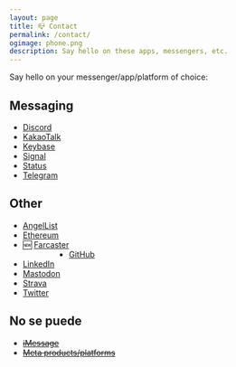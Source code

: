 ```yaml
---
layout: page
title: 📪 Contact
permalink: /contact/
ogimage: phone.png
description: Say hello on these apps, messengers, etc.
---
```

Say hello on your messenger/app/platform of choice:

## Messaging
- <a href="https://discordapp.com/users/181094465874821120" target="_blank">Discord</a>
- <a href="assets/images/kakao.berensp.jpg" target="_blank">KakaoTalk</a>
- <a href="https://keybase.io/berens" target="_blank">Keybase</a>
- <a href="https://signal.org" target="_blank">Signal</a>
- <a href="https://join.status.im/u/0x04fef6e494c4db1d25d1b144f3914747cdf8164e5208dafe7fd1926d3d75e7b545ff02d0571ccf788ff0fff8065616967de51935e76d90a04a47df82cead041f57" target="_blank">Status</a>
- <a href="https://t.me/berensp" target="_blank">Telegram</a>

## Other
- <a href="https://angel.co/berens" target="_blank">AngelList</a>
- <a href="https://app.ens.domains/name/berensp.eth/details" target="_blank">Ethereum</a>
- <div style="float:left;"><span style="display:inline;">🆕&nbsp;</span><span style="display:inline;"><a href="https://warpcast.com/pmb" target="_blank">Farcaster</a></span></div>
- <a href="https://github.com/berensp" target="_blank">GitHub</a>
- <a href="https://linkedin.com/in/berensp" target="_blank">LinkedIn</a>
- <a rel="me" href="https://mas.to/@pmb" target="_blank">Mastodon</a>
- <a href="https://www.strava.com/athletes/berenzino" target="_blank">Strava</a>
- <a href="https://twitter.com/berensp" target="_blank">Twitter</a>

## No se puede
- <strike><a href="/phones/">iMessage</a></strike>
- <strike><a href="../fb">Meta products/platforms</a></strike>